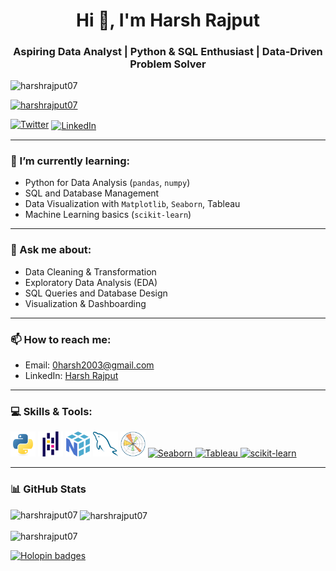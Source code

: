 <h1 align="center">Hi 👋, I'm Harsh Rajput</h1>
<h3 align="center">Aspiring Data Analyst | Python & SQL Enthusiast | Data-Driven Problem Solver</h3>

<p align="left"> <img src="https://komarev.com/ghpvc/?username=harshrajput07&label=Profile%20views&color=0e75b6&style=flat" alt="harshrajput07" /> </p>

<p align="left">
  <a href="https://github.com/ryo-ma/github-profile-trophy"><img src="https://github-profile-trophy.vercel.app/?username=harshrajput07" alt="harshrajput07" /></a>
</p>

<p align="left">
  <a href="https://twitter.com/yourhandle" target="_blank"><img src="https://img.shields.io/twitter/follow/?logo=twitter&style=for-the-badge" alt="Twitter" /></a>
  <a href="https://www.linkedin.com/in/harshcode" target="_blank"><img align="center" src="https://raw.githubusercontent.com/rahuldkjain/github-profile-readme-generator/master/src/images/icons/Social/linked-in-alt.svg" alt="LinkedIn" height="30" width="40" /></a>
</p>

---

### 🌱 I’m currently learning:
- Python for Data Analysis (`pandas`, `numpy`)  
- SQL and Database Management  
- Data Visualization with `Matplotlib`, `Seaborn`, Tableau  
- Machine Learning basics (`scikit-learn`)

---

### 💬 Ask me about:
- Data Cleaning & Transformation  
- Exploratory Data Analysis (EDA)  
- SQL Queries and Database Design  
- Visualization & Dashboarding  

---

### 📫 How to reach me:
- Email: 0harsh2003@gmail.com  
- LinkedIn: [Harsh Rajput](https://www.linkedin.com/in/harshcode)  

---

### 💻 Skills & Tools:
<p align="left">
  <a href="https://www.python.org/" target="_blank"><img src="https://raw.githubusercontent.com/devicons/devicon/master/icons/python/python-original.svg" alt="Python" width="40" height="40"/></a>
  <a href="https://pandas.pydata.org/" target="_blank"><img src="https://raw.githubusercontent.com/devicons/devicon/master/icons/pandas/pandas-original.svg" alt="Pandas" width="40" height="40"/></a>
  <a href="https://numpy.org/" target="_blank"><img src="https://raw.githubusercontent.com/devicons/devicon/master/icons/numpy/numpy-original.svg" alt="NumPy" width="40" height="40"/></a>
  <a href="https://www.sql.org/" target="_blank"><img src="https://raw.githubusercontent.com/devicons/devicon/master/icons/mysql/mysql-original.svg" alt="SQL" width="40" height="40"/></a>
  <a href="https://matplotlib.org/" target="_blank"><img src="https://raw.githubusercontent.com/devicons/devicon/master/icons/matplotlib/matplotlib-original.svg" alt="Matplotlib" width="40" height="40"/></a>
  <a href="https://seaborn.pydata.org/" target="_blank">
  <img src="https://upload.wikimedia.org/wikipedia/commons/7/73/Seaborn_logo.png" alt="Seaborn" width="40" height="40"/>
</a>
<a href="https://www.tableau.com/" target="_blank">
  <img src="https://upload.wikimedia.org/wikipedia/commons/3/3f/Tableau_Logo.png" alt="Tableau" width="40" height="40"/>
</a>
<a href="https://scikit-learn.org/" target="_blank">
  <img src="https://upload.wikimedia.org/wikipedia/commons/0/05/Scikit_learn_logo_small.svg" alt="scikit-learn" width="40" height="40"/>
</a>

</p>

---

### 📊 GitHub Stats
<p><img align="left" src="https://github-readme-stats.vercel.app/api/top-langs?username=harshrajput07&show_icons=true&locale=en&layout=compact" alt="harshrajput07" /></p>
<p>&nbsp;<img align="center" src="https://github-readme-stats.vercel.app/api?username=harshrajput07&show_icons=true&locale=en" alt="harshrajput07" /></p>
<p><img align="center" src="https://github-readme-streak-stats.herokuapp.com/?user=harshrajput07" alt="harshrajput07" /></p>

[![Holopin badges](https://holopin.me/harshrajput07)](https://holopin.io/@harshrajput07)
